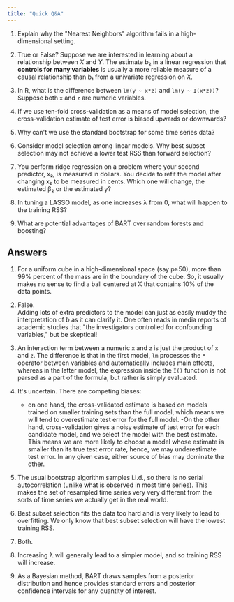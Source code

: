 ```yaml
---
title: "Quick Q&A"
---
```


1. Explain why the "Nearest Neighbors" algorithm fails in a high-dimensional setting. 

1. True or False?
Suppose we are interested in learning about a relationship between *X* and *Y*.
The estimate b₂ in a linear regression that **controls for many variables** is usually a more reliable measure of a causal relationship than b₁ from a univariate regression on *X*.

1. In R, what is the difference between `lm(y ~ x*z)` and `lm(y ~ I(x*z))`? Suppose both `x` and `z` are numeric variables.

1. If we use ten-fold cross-validation as a means of model selection, the cross-validation estimate of test error is biased upwards or downwards?

1. Why can't we use the standard bootstrap for some time series data?

1. Consider model selection among linear models. Why best subset selection may not achieve a
lower test RSS than forward selection? 

1. You perform ridge regression on a problem where your second predictor, x₂, is measured in dollars. You decide to refit the model after changing x₂ to be measured in cents. Which one will change, the estimated β₂ or the estimated y? 

1. In tuning a LASSO model, as one increases λ from 0, what will happen to the training RSS?

1. What are potential advantages of BART over random forests and boosting?


## Answers

1. For a uniform cube in a high-dimensional space (say p≥50), more than 99% percent of the mass are in the boundary of the cube. So, it usually makes no sense to find a ball centered at X
that contains 10% of the data points.

1. False.   
   Adding lots of extra predictors to the model can just as easily muddy the interpretation of *b* as it can clarify it. One often reads in media reports of academic studies that "the investigators controlled for confounding variables," but be skeptical!

1. An interaction term between a numeric `x` and `z` is just the product of `x` and `z`. The difference is that in the first model, `lm` processes the `*` operator between variables and automatically includes main effects, whereas in the latter model, the expression inside the `I()` function is not parsed as a part of the formula, but rather is simply evaluated.

1. It's uncertain. There are competing biases: 
    
    - on one hand, the cross-validated estimate is based on models trained on smaller training sets than the full model, which means we will tend to overestimate test error for the full model.
    -On the other hand, cross-validation gives a noisy estimate of test error for each candidate model, and we select the model with the best estimate. This means we are more likely to choose a model whose estimate is smaller than its true test error rate, hence, we may underestimate test error. In any given case, either source of bias may dominate the other.


1. The usual bootstrap algorithm samples i.i.d., so there is no serial autocorrelation (unlike what is observed in most time series). This makes the set of resampled time series very very different from the sorts of time series we actually get in the real world.

1. Best subset selection fits the data too hard and is very likely to lead to overfitting.
We only know that best subset selection will have the lowest training RSS.

1. Both.

1. Increasing λ will generally lead to a simpler model, and so training RSS will increase.

1. As a Bayesian method, BART draws samples from a posterior distribution and hence provides standard errors and posterior confidence intervals for any quantity of interest.
